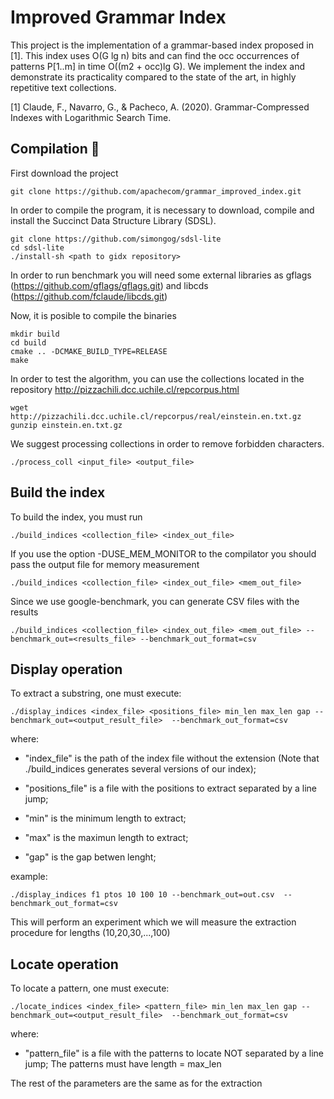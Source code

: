 # Improved Grammar Index

This project is the implementation of a grammar-based index proposed in [1]. 
This index uses O(G lg n) bits and can find the occ occurrences of patterns P[1..m] in time O((m2 + occ)lg G).
We implement the index and demonstrate its practicality compared to the state of the art, in highly repetitive text collections.

[1] Claude, F., Navarro, G., & Pacheco, A. (2020). Grammar-Compressed Indexes with Logarithmic Search Time.

## Compilation 🚀
First download the project

```
git clone https://github.com/apachecom/grammar_improved_index.git
```

In order to compile the program, it is necessary to download, compile and install the Succinct Data Structure Library (SDSL).

```
git clone https://github.com/simongog/sdsl-lite
cd sdsl-lite
./install-sh <path to gidx repository>
```

In order to run benchmark you will need some external libraries as gflags (https://github.com/gflags/gflags.git) and libcds (https://github.com/fclaude/libcds.git)


Now, it is posible to compile the binaries
```
mkdir build
cd build
cmake .. -DCMAKE_BUILD_TYPE=RELEASE
make 
```

In order to test the algorithm, you can use the collections located in the repository http://pizzachili.dcc.uchile.cl/repcorpus.html
```
wget  http://pizzachili.dcc.uchile.cl/repcorpus/real/einstein.en.txt.gz
gunzip einstein.en.txt.gz
```
We suggest processing collections in order to remove forbidden characters.
```
./process_coll <input_file> <output_file>
```
## Build the index 

To build the index, you must run

```
./build_indices <collection_file> <index_out_file> 
```

If you use the option -DUSE_MEM_MONITOR to the compilator you should pass the output file for memory measurement

```
./build_indices <collection_file> <index_out_file> <mem_out_file>
```

Since we use google-benchmark, you can generate CSV files with the results
```
./build_indices <collection_file> <index_out_file> <mem_out_file> --benchmark_out=<results_file> --benchmark_out_format=csv
```

## Display operation

To extract a substring, one must execute:

```
./display_indices <index_file> <positions_file> min_len max_len gap --benchmark_out=<output_result_file>  --benchmark_out_format=csv
```

where:

- "index_file" is the path of the index file without the extension (Note that ./build_indices generates several versions of our index);

- "positions_file" is a file with the positions to extract separated by a line jump;

- "min" is the minimum length to extract;

- "max" is the maximun length to extract;

- "gap" is the gap betwen lenght;

example:

```
./display_indices f1 ptos 10 100 10 --benchmark_out=out.csv  --benchmark_out_format=csv
```
This will perform an experiment which we will measure the extraction procedure for lengths (10,20,30,...,100)



## Locate operation

To locate a pattern, one must execute:
```
./locate_indices <index_file> <pattern_file> min_len max_len gap --benchmark_out=<output_result_file>  --benchmark_out_format=csv
```

where:

- "pattern_file" is a file with the patterns to locate NOT separated by a line jump; The patterns must have length = max_len

The rest of the parameters are the same as for the extraction